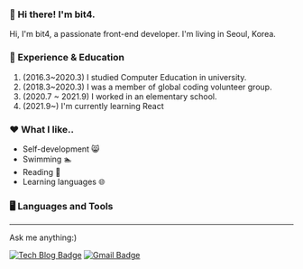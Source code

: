 ### 🙋 Hi there! I'm bit4.

Hi, I'm bit4, a passionate front-end developer. I'm living in Seoul, Korea. 

### 🎍 Experience & Education
1. (2016.3~2020.3) I studied Computer Education in university.
2. (2018.3~2020.3) I was a member of global coding volunteer group.
3. (2020.7 ~ 2021.9) I worked in an elementary school.
4. (2021.9~) I'm currently learning React

### ❤️ What I like..
* Self-development 😸
* Swimming 🏊
* Reading 📖
* Learning languages 🌐

### 🖥️ Languages and Tools
---

Ask me anything:)

[![Tech Blog Badge](http://img.shields.io/badge/-Tech%20blog-black?style=flat-square&logo=github&link=https://velog.io/@devbit4)](https://velog.io/@devbit4) [![Gmail Badge](https://img.shields.io/badge/Gmail-d14836?style=flat-square&logo=Gmail&logoColor=white&link=mailto:snugyun01@gmail.com)](mailto:devbit4gmail.com) 

